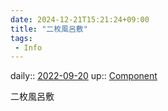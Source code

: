 ```yaml
---
date: 2024-12-21T15:21:24+09:00
title: "二枚風呂敷"
tags:
 - Info
---
```


daily:: [2022-09-20](Daily_Note/2022-09-20.md)
up:: [Component](Bar/Novel/Chaos/Component.md)

二枚風呂敷